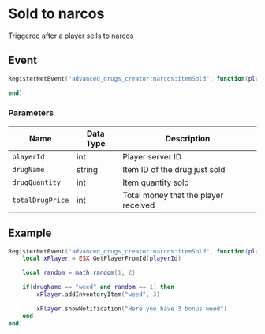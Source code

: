 # Sold to narcos

Triggered after a player sells to narcos

## Event
``` lua
RegisterNetEvent("advanced_drugs_creator:narcos:itemSold", function(playerId, drugName, drugQuantity, totalDrugPrice)

end)
```

### Parameters

| Name              | Data Type | Description                 |
| -                 | -         | -                             |
| `playerId`         | int    | Player server ID |
| `drugName`         | string    | Item ID of the drug just sold |
| `drugQuantity`         | int    | Item quantity sold |
| `totalDrugPrice`         | int    | Total money that the player received |

## Example
``` lua
RegisterNetEvent("advanced_drugs_creator:narcos:itemSold", function(playerId, drugName, drugQuantity, totalDrugPrice)
    local xPlayer = ESX.GetPlayerFromId(playerId)

    local random = math.random(1, 2)

    if(drugName == "weed" and random == 1) then
        xPlayer.addInventoryItem("weed", 3)

        xPlayer.showNotification("Here you have 3 bonus weed")
    end
end)
```